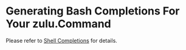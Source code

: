 # Generating Bash Completions For Your zulu.Command

Please refer to [Shell Completions](shell_completions.md) for details.
